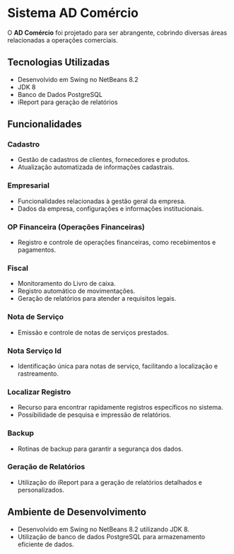 # Sistema AD Comércio

O **AD Comércio** foi projetado para ser abrangente, cobrindo diversas áreas relacionadas a operações comerciais.

## Tecnologias Utilizadas
- Desenvolvido em Swing no NetBeans 8.2
- JDK 8
- Banco de Dados PostgreSQL
- iReport para geração de relatórios

## Funcionalidades

### Cadastro
- Gestão de cadastros de clientes, fornecedores e produtos.
- Atualização automatizada de informações cadastrais.

### Empresarial
- Funcionalidades relacionadas à gestão geral da empresa.
- Dados da empresa, configurações e informações institucionais.

### OP Financeira (Operações Financeiras)
- Registro e controle de operações financeiras, como recebimentos e pagamentos.

### Fiscal
- Monitoramento do Livro de caixa.
- Registro automático de movimentações.
- Geração de relatórios para atender a requisitos legais.

### Nota de Serviço
- Emissão e controle de notas de serviços prestados.

### Nota Serviço Id
- Identificação única para notas de serviço, facilitando a localização e rastreamento.

### Localizar Registro
- Recurso para encontrar rapidamente registros específicos no sistema.
- Possibilidade de pesquisa e impressão de relatórios.

### Backup
- Rotinas de backup para garantir a segurança dos dados.

### Geração de Relatórios
- Utilização do iReport para a geração de relatórios detalhados e personalizados.

## Ambiente de Desenvolvimento
- Desenvolvido em Swing no NetBeans 8.2 utilizando JDK 8.
- Utilização de banco de dados PostgreSQL para armazenamento eficiente de dados.

 

